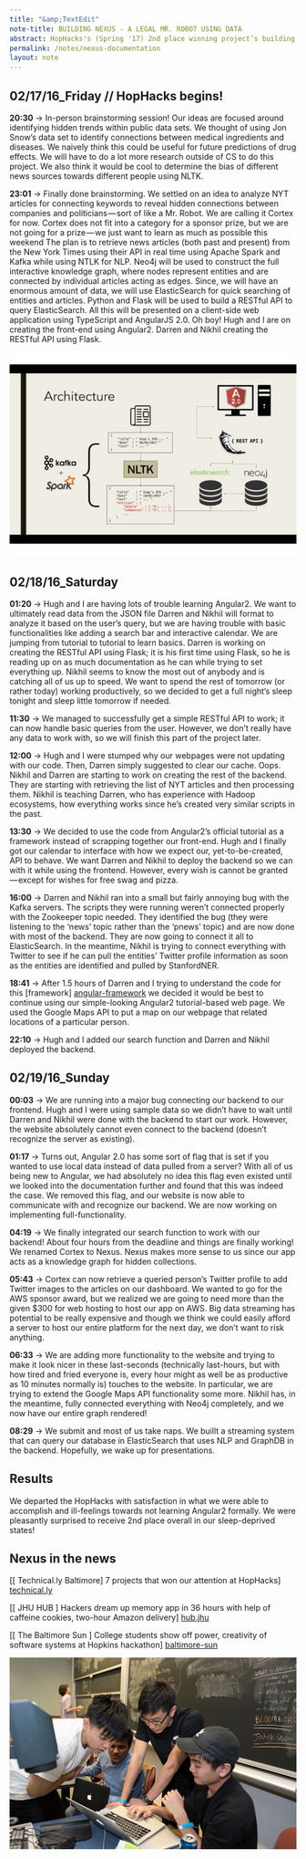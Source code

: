 ```yaml
---
title: "&amp;TextEdit"
note-title: BUILDING NEXUS - A LEGAL MR. ROBOT USING DATA
abstract: HopHacks's (Spring '17) 2nd place winning project’s building process documentation. In collaboration with Darren Geng, Hugh Han, and Nikhil Kulkarni.
permalink: /notes/nexus-documentation
layout: note
---
```


## 02/17/16_Friday // HopHacks begins!

**20:30** → In-person brainstorming session! Our ideas are focused around identifying hidden trends within public data sets. We thought of using Jon Snow’s data set to identify connections between medical ingredients and diseases. We naively think this could be useful for future predictions of drug effects. We will have to do a lot more research outside of CS to do this project. We also think it would be cool to determine the bias of different news sources towards different people using NLTK.

**23:01** → Finally done brainstorming. We settled on an idea to analyze NYT articles for connecting keywords to reveal hidden connections between companies and politicians — sort of like a Mr. Robot. We are calling it Cortex for now. Cortex does not fit into a category for a sponsor prize, but we are not going for a prize — we just want to learn as much as possible this weekend
The plan is to retrieve news articles (both past and present) from the New York Times using their API in real time using Apache Spark and Kafka while using NTLK for NLP. Neo4j will be used to construct the full interactive knowledge graph, where nodes represent entities and are connected by individual articles acting as edges. Since, we will have an enormous amount of data, we will use ElasticSearch for quick searching of entities and articles. Python and Flask will be used to build a RESTful API to query ElasticSearch. All this will be presented on a client-side web application using TypeScript and AngularJS 2.0. Oh boy! Hugh and I are on creating the front-end using Angular2. Darren and Nikhil creating the RESTful API using Flask.

<center>
	<img src="/assets/img/notes/nexus-architecture.jpeg" class="notes-photo"/>
</center>

## 02/18/16_Saturday 

**01:20** → Hugh and I are having lots of trouble learning Angular2. We want to ultimately read data from the JSON file Darren and Nikhil will format to analyze it based on the user’s query, but we are having trouble with basic functionalities like adding a search bar and interactive calendar. We are jumping from tutorial to tutorial to learn basics. Darren is working on creating the RESTful API using Flask; it is his first time using Flask, so he is reading up on as much documentation as he can while trying to set everything up. Nikhil seems to know the most out of anybody and is catching all of us up to speed.
We want to spend the rest of tomorrow (or rather today) working productively, so we decided to get a full night’s sleep tonight and sleep little tomorrow if needed.

**11:30** → We managed to successfully get a simple RESTful API to work; it can now handle basic queries from the user. However, we don’t really have any data to work with, so we will finish this part of the project later.

**12:00** → Hugh and I were stumped why our webpages were not updating with our code. Then, Darren simply suggested to clear our cache. Oops. Nikhil and Darren are starting to work on creating the rest of the backend. They are starting with retrieving the list of NYT articles and then processing them. Nikhil is teaching Darren, who has experience with Hadoop ecosystems, how everything works since he’s created very similar scripts in the past.

**13:30** → We decided to use the code from Angular2’s official tutorial as a framework instead of scrapping together our front-end. Hugh and I finally got our calendar to interface with how we expect our, yet-to-be-created, API to behave. We want Darren and Nikhil to deploy the backend so we can with it while using the frontend. However, every wish is cannot be granted — except for wishes for free swag and pizza.

**16:00** → Darren and Nikhil ran into a small but fairly annoying bug with the Kafka servers. The scripts they were running weren’t connected properly with the Zookeeper topic needed. They identified the bug (they were listening to the ‘news’ topic rather than the ‘pnews’ topic) and are now done with most of the backend. They are now going to connect it all to ElasticSearch. In the meantime, Nikhil is trying to connect everything with Twitter to see if he can pull the entities’ Twitter profile information as soon as the entities are identified and pulled by StanfordNER.

**18:41** → After 1.5 hours of Darren and I trying to understand the code for this [framework] [angular-framework] we decided it would be best to continue using our simple-looking Angular2 tutorial-based web page. We used the Google Maps API to put a map on our webpage that related locations of a particular person.

**22:10** → Hugh and I added our search function and Darren and Nikhil deployed the backend.

## 02/19/16_Sunday

**00:03** → We are running into a major bug connecting our backend to our frontend. Hugh and I were using sample data so we didn’t have to wait until Darren and Nikhil were done with the backend to start our work. However, the website absolutely cannot even connect to the backend (doesn’t recognize the server as existing).

**01:17** → Turns out, Angular 2.0 has some sort of flag that is set if you wanted to use local data instead of data pulled from a server? With all of us being new to Angular, we had absolutely no idea this flag even existed until we looked into the documentation further and found that this was indeed the case. We removed this flag, and our website is now able to communicate with and recognize our backend. We are now working on implementing full-functionality.

**04:19** → We finally integrated our search function to work with our backend! About four hours from the deadline and things are finally working! We renamed Cortex to Nexus. Nexus makes more sense to us since our app acts as a knowledge graph for hidden collections.

**05:43** → Cortex can now retrieve a queried person’s Twitter profile to add Twitter images to the articles on our dashboard. We wanted to go for the AWS sponsor award, but we realized we are going to need more than the given $300 for web hosting to host our app on AWS. Big data streaming has potential to be really expensive and though we think we could easily afford a server to host our entire platform for the next day, we don’t want to risk anything.

**06:33** → We are adding more functionality to the website and trying to make it look nicer in these last-seconds (technically last-hours, but with how tired and fried everyone is, every hour might as well be as productive as 10 minutes normally is) touches to the website. In particular, we are trying to extend the Google Maps API functionality some more. Nikhil has, in the meantime, fully connected everything with Neo4j completely, and we now have our entire graph rendered!

**08:29** → We submit and most of us take naps. We buillt a streaming system that can query our database in ElasticSearch that uses NLP and GraphDB in the backend. Hopefully, we wake up for presentations.

## Results

We departed the HopHacks with satisfaction in what we were able to accomplish and ill-feelings towards not learning Angular2 formally. We were pleasantly surprised to receive 2nd place overall in our sleep-deprived states!

## Nexus in the news

[[ Technical.ly Baltimore] 7 projects that won our attention at HopHacks] [technical.ly]

[[ JHU HUB ] Hackers dream up memory app in 36 hours with help of caffeine cookies, two-hour Amazon delivery] [hub.jhu]

[[ The Baltimore Sun ] College students show off power, creativity of software systems at Hopkins hackathon] [baltimore-sun]

<center>
	<img src="/assets/img/notes/nexus-team.jpeg" class="notes-photo"/>
</center>

[angular-framework]: http://akveo.com/ng2-admin/
[technical.ly]: https://technical.ly/baltimore/2017/02/21/hophacks-spring-2017/
[hub.jhu]: https://hub.jhu.edu/2017/02/20/hophacks-spring-2017-memory-app/
[baltimore-sun]: http://www.baltimoresun.com/news/maryland/education/higher-ed/bs-md-johns-hopkins-hophacks-20170219-story.html